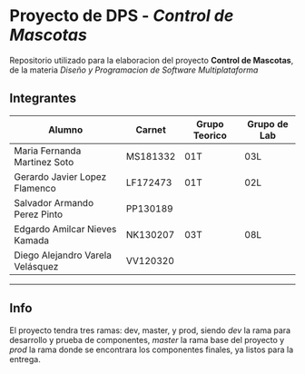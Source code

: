 # Proyecto de DPS - *Control de Mascotas*
Repositorio utilizado para la elaboracion del proyecto **Control de Mascotas**, de la materia *Diseño y Programacion de Software Multiplataforma* 

## Integrantes
| Alumno | Carnet | Grupo Teorico | Grupo de Lab |
| --- | --- | --- | --- |
| Maria Fernanda Martinez Soto | MS181332 | 01T | 03L |
| Gerardo Javier Lopez Flamenco | LF172473 | 01T | 02L |
| Salvador Armando Perez Pinto | PP130189 |  |  |
| Edgardo  Amilcar Nieves Kamada|NK130207|03T|08L|
| Diego Alejandro Varela Velásquez | VV120320 |  |  |
---
## Info
El proyecto tendra tres ramas: dev, master, y prod, siendo *dev* la rama para desarrollo y prueba de componentes, *master* la rama base del proyecto y *prod* la rama donde se encontrara los componentes finales, ya listos para la entrega.

